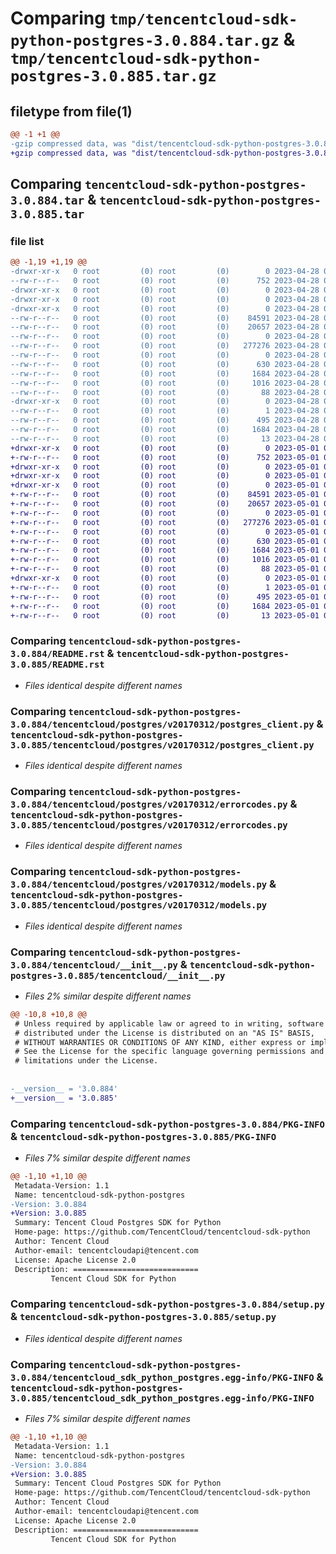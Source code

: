 # Comparing `tmp/tencentcloud-sdk-python-postgres-3.0.884.tar.gz` & `tmp/tencentcloud-sdk-python-postgres-3.0.885.tar.gz`

## filetype from file(1)

```diff
@@ -1 +1 @@
-gzip compressed data, was "dist/tencentcloud-sdk-python-postgres-3.0.884.tar", last modified: Fri Apr 28 02:35:53 2023, max compression
+gzip compressed data, was "dist/tencentcloud-sdk-python-postgres-3.0.885.tar", last modified: Mon May  1 00:47:02 2023, max compression
```

## Comparing `tencentcloud-sdk-python-postgres-3.0.884.tar` & `tencentcloud-sdk-python-postgres-3.0.885.tar`

### file list

```diff
@@ -1,19 +1,19 @@
-drwxr-xr-x   0 root         (0) root         (0)        0 2023-04-28 02:35:53.000000 tencentcloud-sdk-python-postgres-3.0.884/
--rw-r--r--   0 root         (0) root         (0)      752 2023-04-28 02:35:53.000000 tencentcloud-sdk-python-postgres-3.0.884/README.rst
-drwxr-xr-x   0 root         (0) root         (0)        0 2023-04-28 02:35:53.000000 tencentcloud-sdk-python-postgres-3.0.884/tencentcloud/
-drwxr-xr-x   0 root         (0) root         (0)        0 2023-04-28 02:35:53.000000 tencentcloud-sdk-python-postgres-3.0.884/tencentcloud/postgres/
-drwxr-xr-x   0 root         (0) root         (0)        0 2023-04-28 02:35:53.000000 tencentcloud-sdk-python-postgres-3.0.884/tencentcloud/postgres/v20170312/
--rw-r--r--   0 root         (0) root         (0)    84591 2023-04-28 02:35:53.000000 tencentcloud-sdk-python-postgres-3.0.884/tencentcloud/postgres/v20170312/postgres_client.py
--rw-r--r--   0 root         (0) root         (0)    20657 2023-04-28 02:35:53.000000 tencentcloud-sdk-python-postgres-3.0.884/tencentcloud/postgres/v20170312/errorcodes.py
--rw-r--r--   0 root         (0) root         (0)        0 2023-04-28 02:35:53.000000 tencentcloud-sdk-python-postgres-3.0.884/tencentcloud/postgres/v20170312/__init__.py
--rw-r--r--   0 root         (0) root         (0)   277276 2023-04-28 02:35:53.000000 tencentcloud-sdk-python-postgres-3.0.884/tencentcloud/postgres/v20170312/models.py
--rw-r--r--   0 root         (0) root         (0)        0 2023-04-28 02:35:53.000000 tencentcloud-sdk-python-postgres-3.0.884/tencentcloud/postgres/__init__.py
--rw-r--r--   0 root         (0) root         (0)      630 2023-04-28 02:35:53.000000 tencentcloud-sdk-python-postgres-3.0.884/tencentcloud/__init__.py
--rw-r--r--   0 root         (0) root         (0)     1684 2023-04-28 02:35:53.000000 tencentcloud-sdk-python-postgres-3.0.884/PKG-INFO
--rw-r--r--   0 root         (0) root         (0)     1016 2023-04-28 02:35:53.000000 tencentcloud-sdk-python-postgres-3.0.884/setup.py
--rw-r--r--   0 root         (0) root         (0)       88 2023-04-28 02:35:53.000000 tencentcloud-sdk-python-postgres-3.0.884/setup.cfg
-drwxr-xr-x   0 root         (0) root         (0)        0 2023-04-28 02:35:53.000000 tencentcloud-sdk-python-postgres-3.0.884/tencentcloud_sdk_python_postgres.egg-info/
--rw-r--r--   0 root         (0) root         (0)        1 2023-04-28 02:35:53.000000 tencentcloud-sdk-python-postgres-3.0.884/tencentcloud_sdk_python_postgres.egg-info/dependency_links.txt
--rw-r--r--   0 root         (0) root         (0)      495 2023-04-28 02:35:53.000000 tencentcloud-sdk-python-postgres-3.0.884/tencentcloud_sdk_python_postgres.egg-info/SOURCES.txt
--rw-r--r--   0 root         (0) root         (0)     1684 2023-04-28 02:35:53.000000 tencentcloud-sdk-python-postgres-3.0.884/tencentcloud_sdk_python_postgres.egg-info/PKG-INFO
--rw-r--r--   0 root         (0) root         (0)       13 2023-04-28 02:35:53.000000 tencentcloud-sdk-python-postgres-3.0.884/tencentcloud_sdk_python_postgres.egg-info/top_level.txt
+drwxr-xr-x   0 root         (0) root         (0)        0 2023-05-01 00:47:02.000000 tencentcloud-sdk-python-postgres-3.0.885/
+-rw-r--r--   0 root         (0) root         (0)      752 2023-05-01 00:47:02.000000 tencentcloud-sdk-python-postgres-3.0.885/README.rst
+drwxr-xr-x   0 root         (0) root         (0)        0 2023-05-01 00:47:02.000000 tencentcloud-sdk-python-postgres-3.0.885/tencentcloud/
+drwxr-xr-x   0 root         (0) root         (0)        0 2023-05-01 00:47:02.000000 tencentcloud-sdk-python-postgres-3.0.885/tencentcloud/postgres/
+drwxr-xr-x   0 root         (0) root         (0)        0 2023-05-01 00:47:02.000000 tencentcloud-sdk-python-postgres-3.0.885/tencentcloud/postgres/v20170312/
+-rw-r--r--   0 root         (0) root         (0)    84591 2023-05-01 00:47:02.000000 tencentcloud-sdk-python-postgres-3.0.885/tencentcloud/postgres/v20170312/postgres_client.py
+-rw-r--r--   0 root         (0) root         (0)    20657 2023-05-01 00:47:02.000000 tencentcloud-sdk-python-postgres-3.0.885/tencentcloud/postgres/v20170312/errorcodes.py
+-rw-r--r--   0 root         (0) root         (0)        0 2023-05-01 00:47:02.000000 tencentcloud-sdk-python-postgres-3.0.885/tencentcloud/postgres/v20170312/__init__.py
+-rw-r--r--   0 root         (0) root         (0)   277276 2023-05-01 00:47:02.000000 tencentcloud-sdk-python-postgres-3.0.885/tencentcloud/postgres/v20170312/models.py
+-rw-r--r--   0 root         (0) root         (0)        0 2023-05-01 00:47:02.000000 tencentcloud-sdk-python-postgres-3.0.885/tencentcloud/postgres/__init__.py
+-rw-r--r--   0 root         (0) root         (0)      630 2023-05-01 00:47:02.000000 tencentcloud-sdk-python-postgres-3.0.885/tencentcloud/__init__.py
+-rw-r--r--   0 root         (0) root         (0)     1684 2023-05-01 00:47:02.000000 tencentcloud-sdk-python-postgres-3.0.885/PKG-INFO
+-rw-r--r--   0 root         (0) root         (0)     1016 2023-05-01 00:47:02.000000 tencentcloud-sdk-python-postgres-3.0.885/setup.py
+-rw-r--r--   0 root         (0) root         (0)       88 2023-05-01 00:47:02.000000 tencentcloud-sdk-python-postgres-3.0.885/setup.cfg
+drwxr-xr-x   0 root         (0) root         (0)        0 2023-05-01 00:47:02.000000 tencentcloud-sdk-python-postgres-3.0.885/tencentcloud_sdk_python_postgres.egg-info/
+-rw-r--r--   0 root         (0) root         (0)        1 2023-05-01 00:47:02.000000 tencentcloud-sdk-python-postgres-3.0.885/tencentcloud_sdk_python_postgres.egg-info/dependency_links.txt
+-rw-r--r--   0 root         (0) root         (0)      495 2023-05-01 00:47:02.000000 tencentcloud-sdk-python-postgres-3.0.885/tencentcloud_sdk_python_postgres.egg-info/SOURCES.txt
+-rw-r--r--   0 root         (0) root         (0)     1684 2023-05-01 00:47:02.000000 tencentcloud-sdk-python-postgres-3.0.885/tencentcloud_sdk_python_postgres.egg-info/PKG-INFO
+-rw-r--r--   0 root         (0) root         (0)       13 2023-05-01 00:47:02.000000 tencentcloud-sdk-python-postgres-3.0.885/tencentcloud_sdk_python_postgres.egg-info/top_level.txt
```

### Comparing `tencentcloud-sdk-python-postgres-3.0.884/README.rst` & `tencentcloud-sdk-python-postgres-3.0.885/README.rst`

 * *Files identical despite different names*

### Comparing `tencentcloud-sdk-python-postgres-3.0.884/tencentcloud/postgres/v20170312/postgres_client.py` & `tencentcloud-sdk-python-postgres-3.0.885/tencentcloud/postgres/v20170312/postgres_client.py`

 * *Files identical despite different names*

### Comparing `tencentcloud-sdk-python-postgres-3.0.884/tencentcloud/postgres/v20170312/errorcodes.py` & `tencentcloud-sdk-python-postgres-3.0.885/tencentcloud/postgres/v20170312/errorcodes.py`

 * *Files identical despite different names*

### Comparing `tencentcloud-sdk-python-postgres-3.0.884/tencentcloud/postgres/v20170312/models.py` & `tencentcloud-sdk-python-postgres-3.0.885/tencentcloud/postgres/v20170312/models.py`

 * *Files identical despite different names*

### Comparing `tencentcloud-sdk-python-postgres-3.0.884/tencentcloud/__init__.py` & `tencentcloud-sdk-python-postgres-3.0.885/tencentcloud/__init__.py`

 * *Files 2% similar despite different names*

```diff
@@ -10,8 +10,8 @@
 # Unless required by applicable law or agreed to in writing, software
 # distributed under the License is distributed on an "AS IS" BASIS,
 # WITHOUT WARRANTIES OR CONDITIONS OF ANY KIND, either express or implied.
 # See the License for the specific language governing permissions and
 # limitations under the License.
 
 
-__version__ = '3.0.884'
+__version__ = '3.0.885'
```

### Comparing `tencentcloud-sdk-python-postgres-3.0.884/PKG-INFO` & `tencentcloud-sdk-python-postgres-3.0.885/PKG-INFO`

 * *Files 7% similar despite different names*

```diff
@@ -1,10 +1,10 @@
 Metadata-Version: 1.1
 Name: tencentcloud-sdk-python-postgres
-Version: 3.0.884
+Version: 3.0.885
 Summary: Tencent Cloud Postgres SDK for Python
 Home-page: https://github.com/TencentCloud/tencentcloud-sdk-python
 Author: Tencent Cloud
 Author-email: tencentcloudapi@tencent.com
 License: Apache License 2.0
 Description: ============================
         Tencent Cloud SDK for Python
```

### Comparing `tencentcloud-sdk-python-postgres-3.0.884/setup.py` & `tencentcloud-sdk-python-postgres-3.0.885/setup.py`

 * *Files identical despite different names*

### Comparing `tencentcloud-sdk-python-postgres-3.0.884/tencentcloud_sdk_python_postgres.egg-info/PKG-INFO` & `tencentcloud-sdk-python-postgres-3.0.885/tencentcloud_sdk_python_postgres.egg-info/PKG-INFO`

 * *Files 7% similar despite different names*

```diff
@@ -1,10 +1,10 @@
 Metadata-Version: 1.1
 Name: tencentcloud-sdk-python-postgres
-Version: 3.0.884
+Version: 3.0.885
 Summary: Tencent Cloud Postgres SDK for Python
 Home-page: https://github.com/TencentCloud/tencentcloud-sdk-python
 Author: Tencent Cloud
 Author-email: tencentcloudapi@tencent.com
 License: Apache License 2.0
 Description: ============================
         Tencent Cloud SDK for Python
```

